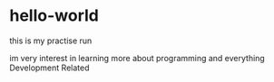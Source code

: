 # hello-world

this is my practise run

im very interest in learning more about programming and everything Development Related

